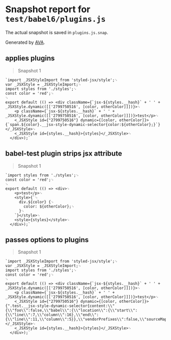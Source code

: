 # Snapshot report for `test/babel6/plugins.js`

The actual snapshot is saved in `plugins.js.snap`.

Generated by [AVA](https://ava.li).

## applies plugins

> Snapshot 1

    `import _JSXStyleImport from 'styled-jsx/style';␊
    var _JSXStyle = _JSXStyleImport;␊
    import styles from './styles';␊
    const color = 'red';␊
    ␊
    export default (() => <div className={`jsx-${styles.__hash}` + ' ' + _JSXStyle.dynamic([['2799750516', [color, otherColor]]])}>␊
        <p className={`jsx-${styles.__hash}` + ' ' + _JSXStyle.dynamic([['2799750516', [color, otherColor]]])}>test</p>␊
        <_JSXStyle id={"2799750516"} dynamic={[color, otherColor]}>{`span.${color}.__jsx-style-dynamic-selector{color:${otherColor};}`}</_JSXStyle>␊
        <_JSXStyle id={styles.__hash}>{styles}</_JSXStyle>␊
      </div>);`

## babel-test plugin strips jsx attribute

> Snapshot 1

    `import styles from './styles';␊
    const color = 'red';␊
    ␊
    export default (() => <div>␊
        <p>test</p>␊
        <style>{`␊
          div.${color} {␊
            color: ${otherColor};␊
          }␊
        `}</style>␊
        <style>{styles}</style>␊
      </div>);`

## passes options to plugins

> Snapshot 1

    `import _JSXStyleImport from 'styled-jsx/style';␊
    var _JSXStyle = _JSXStyleImport;␊
    import styles from './styles';␊
    const color = 'red';␊
    ␊
    export default (() => <div className={`jsx-${styles.__hash}` + ' ' + _JSXStyle.dynamic([['2799750516', [color, otherColor]]])}>␊
        <p className={`jsx-${styles.__hash}` + ' ' + _JSXStyle.dynamic([['2799750516', [color, otherColor]]])}>test</p>␊
        <_JSXStyle id={"2799750516"} dynamic={[color, otherColor]}>{".test.__jsx-style-dynamic-selector{content:\\"{\\"foo\\":false,\\"babel\\":{\\"location\\":{\\"start\\":{\\"line\\":7,\\"column\\":16},\\"end\\":{\\"line\\":11,\\"column\\":5}},\\"vendorPrefixes\\":false,\\"sourceMaps\\":false,\\"isGlobal\\":false}}\\";}"}</_JSXStyle>␊
        <_JSXStyle id={styles.__hash}>{styles}</_JSXStyle>␊
      </div>);`

